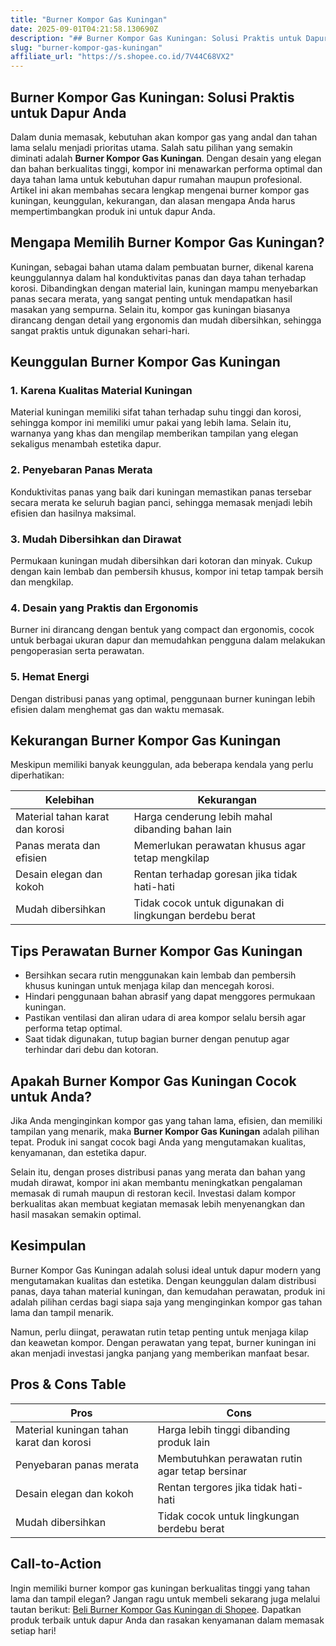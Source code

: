 ```yaml
---
title: "Burner Kompor Gas Kuningan"
date: 2025-09-01T04:21:58.130690Z
description: "## Burner Kompor Gas Kuningan: Solusi Praktis untuk Dapur Anda..."
slug: "burner-kompor-gas-kuningan"
affiliate_url: "https://s.shopee.co.id/7V44C68VX2"
---
```

## Burner Kompor Gas Kuningan: Solusi Praktis untuk Dapur Anda

Dalam dunia memasak, kebutuhan akan kompor gas yang andal dan tahan lama selalu menjadi prioritas utama. Salah satu pilihan yang semakin diminati adalah **Burner Kompor Gas Kuningan**. Dengan desain yang elegan dan bahan berkualitas tinggi, kompor ini menawarkan performa optimal dan daya tahan lama untuk kebutuhan dapur rumahan maupun profesional. Artikel ini akan membahas secara lengkap mengenai burner kompor gas kuningan, keunggulan, kekurangan, dan alasan mengapa Anda harus mempertimbangkan produk ini untuk dapur Anda.

## Mengapa Memilih Burner Kompor Gas Kuningan?

Kuningan, sebagai bahan utama dalam pembuatan burner, dikenal karena keunggulannya dalam hal konduktivitas panas dan daya tahan terhadap korosi. Dibandingkan dengan material lain, kuningan mampu menyebarkan panas secara merata, yang sangat penting untuk mendapatkan hasil masakan yang sempurna. Selain itu, kompor gas kuningan biasanya dirancang dengan detail yang ergonomis dan mudah dibersihkan, sehingga sangat praktis untuk digunakan sehari-hari.

## Keunggulan Burner Kompor Gas Kuningan

### 1. Karena Kualitas Material Kuningan

Material kuningan memiliki sifat tahan terhadap suhu tinggi dan korosi, sehingga kompor ini memiliki umur pakai yang lebih lama. Selain itu, warnanya yang khas dan mengilap memberikan tampilan yang elegan sekaligus menambah estetika dapur.

### 2. Penyebaran Panas Merata

Konduktivitas panas yang baik dari kuningan memastikan panas tersebar secara merata ke seluruh bagian panci, sehingga memasak menjadi lebih efisien dan hasilnya maksimal.

### 3. Mudah Dibersihkan dan Dirawat

Permukaan kuningan mudah dibersihkan dari kotoran dan minyak. Cukup dengan kain lembab dan pembersih khusus, kompor ini tetap tampak bersih dan mengkilap.

### 4. Desain yang Praktis dan Ergonomis

Burner ini dirancang dengan bentuk yang compact dan ergonomis, cocok untuk berbagai ukuran dapur dan memudahkan pengguna dalam melakukan pengoperasian serta perawatan.

### 5. Hemat Energi

Dengan distribusi panas yang optimal, penggunaan burner kuningan lebih efisien dalam menghemat gas dan waktu memasak.

## Kekurangan Burner Kompor Gas Kuningan

Meskipun memiliki banyak keunggulan, ada beberapa kendala yang perlu diperhatikan:

| Kelebihan                              | Kekurangan                                               |
|-----------------------------------------|-----------------------------------------------------------|
| Material tahan karat dan korosi       | Harga cenderung lebih mahal dibanding bahan lain         |
| Panas merata dan efisien               | Memerlukan perawatan khusus agar tetap mengkilap        |
| Desain elegan dan kokoh               | Rentan terhadap goresan jika tidak hati-hati            |
| Mudah dibersihkan                     | Tidak cocok untuk digunakan di lingkungan berdebu berat |

## Tips Perawatan Burner Kompor Gas Kuningan

- Bersihkan secara rutin menggunakan kain lembab dan pembersih khusus kuningan untuk menjaga kilap dan mencegah korosi.
- Hindari penggunaan bahan abrasif yang dapat menggores permukaan kuningan.
- Pastikan ventilasi dan aliran udara di area kompor selalu bersih agar performa tetap optimal.
- Saat tidak digunakan, tutup bagian burner dengan penutup agar terhindar dari debu dan kotoran.

## Apakah Burner Kompor Gas Kuningan Cocok untuk Anda?

Jika Anda menginginkan kompor gas yang tahan lama, efisien, dan memiliki tampilan yang menarik, maka **Burner Kompor Gas Kuningan** adalah pilihan tepat. Produk ini sangat cocok bagi Anda yang mengutamakan kualitas, kenyamanan, dan estetika dapur.

Selain itu, dengan proses distribusi panas yang merata dan bahan yang mudah dirawat, kompor ini akan membantu meningkatkan pengalaman memasak di rumah maupun di restoran kecil. Investasi dalam kompor berkualitas akan membuat kegiatan memasak lebih menyenangkan dan hasil masakan semakin optimal.

## Kesimpulan

Burner Kompor Gas Kuningan adalah solusi ideal untuk dapur modern yang mengutamakan kualitas dan estetika. Dengan keunggulan dalam distribusi panas, daya tahan material kuningan, dan kemudahan perawatan, produk ini adalah pilihan cerdas bagi siapa saja yang menginginkan kompor gas tahan lama dan tampil menarik.

Namun, perlu diingat, perawatan rutin tetap penting untuk menjaga kilap dan keawetan kompor. Dengan perawatan yang tepat, burner kuningan ini akan menjadi investasi jangka panjang yang memberikan manfaat besar.

## Pros & Cons Table

| **Pros**                                    | **Cons**                                      |
|----------------------------------------------|----------------------------------------------|
| Material kuningan tahan karat dan korosi   | Harga lebih tinggi dibanding produk lain   |
| Penyebaran panas merata                     | Membutuhkan perawatan rutin agar tetap bersinar |
| Desain elegan dan kokoh                     | Rentan tergores jika tidak hati-hati      |
| Mudah dibersihkan                          | Tidak cocok untuk lingkungan berdebu berat |

## Call-to-Action

Ingin memiliki burner kompor gas kuningan berkualitas tinggi yang tahan lama dan tampil elegan? Jangan ragu untuk membeli sekarang juga melalui tautan berikut: [Beli Burner Kompor Gas Kuningan di Shopee](https://s.shopee.co.id/7V44C68VX2). Dapatkan produk terbaik untuk dapur Anda dan rasakan kenyamanan dalam memasak setiap hari!